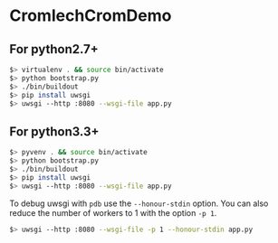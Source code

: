 CromlechCromDemo
================

For python2.7+
--------------

```bash
$> virtualenv . && source bin/activate
$> python bootstrap.py
$> ./bin/buildout
$> pip install uwsgi
$> uwsgi --http :8080 --wsgi-file app.py
```

For python3.3+
--------------

```bash
$> pyvenv . && source bin/activate
$> python bootstrap.py
$> ./bin/buildout
$> pip install uwsgi
$> uwsgi --http :8080 --wsgi-file app.py
```

To debug uwsgi with `pdb` use the `--honour-stdin` option.
You can also reduce the number of workers to 1 with the option `-p 1`.

```bash
$> uwsgi --http :8080 --wsgi-file -p 1 --honour-stdin app.py
```
